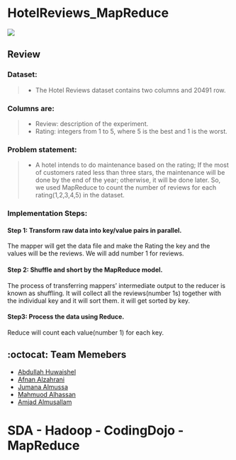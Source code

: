 # HotelReviews_MapReduce

<img src="https://drive.google.com/uc?export=view&id=1ANzBFTLiElGdY4Bq9WwQN8I8kPViAZDL"/>


## Review

### Dataset:
> * The Hotel Reviews dataset contains two columns and 20491 row.


### Columns are:
> * Review: description of the experiment.
> * Rating: integers from 1 to 5, where 5 is the best and 1 is the worst.


### Problem statement:
> * A hotel intends to do maintenance based on the rating; If the most of customers rated less than three stars, the maintenance will be done by the end of the year; otherwise, it will be done later.
So, we used MapReduce to count the number of reviews for each rating(1,2,3,4,5) in the dataset.


### Implementation Steps:
#### Step 1: Transform raw data into key/value pairs in parallel.
The mapper will get the data file and make the Rating the key and the values will be the reviews. We will add number 1 for reviews.
#### Step 2: Shuffle and short by the MapReduce model.
The process of transferring mappers’ intermediate output to the reducer is known as shuffling. It will collect all the reviews(number 1s) together with the individual key and it will sort them. it will get sorted by key.
#### Step3: Process the data using Reduce.
Reduce will count each value(number 1) for each key.






## :octocat:	Team Memebers

- [Abdullah Huwaishel](https://github.com/hush966)
- [Afnan Alzahrani](https://github.com/AfnanAlzahrani)
- [Jumana Almussa](https://github.com/jumana0)
- [Mahmuod Alhassan](https://github.com/alhassanm)
- [Amjad Almusallam](https://github.com/ASM650)



# SDA - Hadoop - CodingDojo - MapReduce
